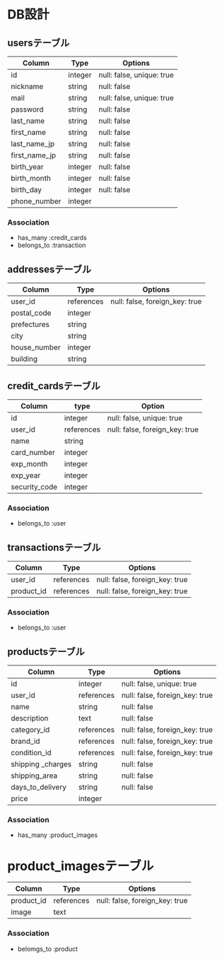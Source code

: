 # DB設計

## usersテーブル
|Column|Type|Options|
|------|----|-------|
|id|integer|null: false, unique: true|
|nickname|string|null: false|
|mail|string|null: false, unique: true|
|password|string|null: false|
|last_name|string|null: false|
|first_name|string|null: false|
|last_name_jp|string|null: false|
|first_name_jp|string|null: false|
|birth_year|integer|null: false|
|birth_month|integer|null: false|
|birth_day|integer|null: false|
|phone_number|integer||

### Association
- has_many :credit_cards
- belongs_to :transaction


## addressesテーブル
|Column|Type|Options|
|------|----|-------|
|user_id|references|null: false, foreign_key: true|
|postal_code|integer||
|prefectures|string||
|city|string||
|house_number|integer||
|building|string||


## credit_cardsテーブル
|Column|type|Option|
|------|----|------|
|id|integer|null: false, unique: true|
|user_id|references|null: false, foreign_key: true|
|name|string||
|card_number|integer||
|exp_month|integer||
|exp_year|integer||
|security_code|integer||

### Association
- belongs_to :user


## transactionsテーブル
|Column|Type|Options|
|------|----|-------|
|user_id|references|null: false, foreign_key: true|
|product_id|references|null: false, foreign_key: true|

### Association
- belongs_to :user


## productsテーブル
|Column|Type|Options|
|------|----|-------|
|id|integer|null: false, unique: true|
|user_id|references|null: false, foreign_key: true|
|name|string|null: false|
|description|text|null: false|
|category_id|references|null: false, foreign_key: true|
|brand_id|references|null: false, foreign_key: true|
|condition_id|references|null: false, foreign_key: true|
|shipping _charges|string|null: false|
|shipping_area|string|null: false|
|days_to_delivery|string|null: false|
|price|integer||

### Association
- has_many :product_images


# product_imagesテーブル
|Column|Type|Options|
|------|----|-------|
|product_id|references|null: false, foreign_key: true|
|image|text||

### Association
- belomgs_to :product